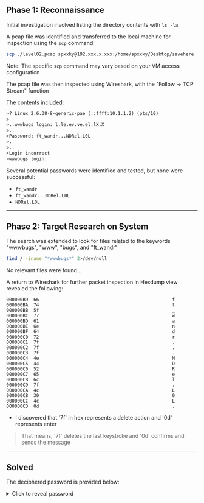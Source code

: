 ## Phase 1: Reconnaissance

Initial investigation involved listing the directory contents with `ls -la`

A pcap file was identified and transferred to the local machine for inspection using the `scp` command:

```bash
scp ./level02.pcap spxxky@192.xxx.x.xxx:/home/spxxky/Desktop/savehere
```

Note: The specific `scp` command may vary based on your VM access configuration

The pcap file was then inspected using Wireshark, with the "Follow -> TCP Stream" function

The contents included:

```txt
>? Linux 2.6.38-8-generic-pae (::ffff:10.1.1.2) (pts/10)
>
>..wwwbugs login: l.le.ev.ve.el.lX.X
>..
>Password: ft_wandr...NDRel.L0L
>.
>..
>Login incorrect
>wwwbugs login: 
```

Several potential passwords were identified and tested, but none were successful:

- `ft_wandr`
- `ft_wandr...NDRel.L0L`
- `NDRel.L0L`

---

## Phase 2: Target Research on System

The search was extended to look for files related to the keywords "wwwbugs", "www", "bugs", and "ft_wandr"

```bash
find / -iname "*wwwbugs*" 2>/dev/null
```

No relevant files were found...

A return to Wireshark for further packet inspection in Hexdump view revealed the following:

```hex
000000B9  66                                                 f
000000BA  74                                                 t
000000BB  5f                                                 _
000000BC  77                                                 w
000000BD  61                                                 a
000000BE  6e                                                 n
000000BF  64                                                 d
000000C0  72                                                 r
000000C1  7f                                                 .
000000C2  7f                                                 .
000000C3  7f                                                 .
000000C4  4e                                                 N
000000C5  44                                                 D
000000C6  52                                                 R
000000C7  65                                                 e
000000C8  6c                                                 l
000000C9  7f                                                 .
000000CA  4c                                                 L
000000CB  30                                                 0
000000CC  4c                                                 L
000000CD  0d                                                 .
```

- I discovered that '7f' in hex represents a delete action and '0d' represents enter

> That means, '7f' deletes the last keystroke and '0d' confirms and sends the message

---

## Solved

The deciphered password is provided below:

<details>
        <summary>Click to reveal password</summary>
        ft_waNDReL0L
</details>  


